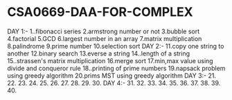 # CSA0669-DAA-FOR-COMPLEX
DAY 1:-
1..fibonacci series
2.armstrong number or not
3.bubble sort
4.factorial
5.GCD
6.largest number in an array
7.matrix multiplication
8.palindrome
9.prime number
10.selection sort
DAY 2:-
11.copy one string to another
12.binary search
13.everse a string
14..length of a string
15..strassen's matrix multiplication
16.merge sort
17.min,max value using divide and conqueror rule
18..printing of prime numbers
19.napsack problem using greedy algorithm
20.prims MST using greedy algorithm
DAY 3:-
21.
22.
23.
24.
25.
26.
27.
28.
29.
30.
DAY 4:-
31.
32.
33.
34.
35.
36.
37.
38.
39.
40.
